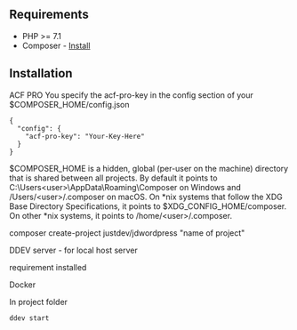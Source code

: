 ## Requirements

- PHP >= 7.1
- Composer - [Install](https://getcomposer.org/doc/00-intro.md#installation-linux-unix-osx)

## Installation
ACF PRO 
You specify the acf-pro-key in the config section of your $COMPOSER_HOME/config.json
```
{
  "config": {
    "acf-pro-key": "Your-Key-Here"
  }
}
```

$COMPOSER_HOME is a hidden, global (per-user on the machine) directory that is shared between all projects. By default it points to C:\Users\<user>\AppData\Roaming\Composer on Windows and /Users/\<user\>/.composer on macOS. On *nix systems that follow the XDG Base Directory Specifications, it points to $XDG_CONFIG_HOME/composer. On other *nix systems, it points to /home/\<user\>/.composer.

composer create-project justdev/jdwordpress "name of project"

DDEV server - for local host server 

requirement installed

Docker

In project folder
```
ddev start 
```
